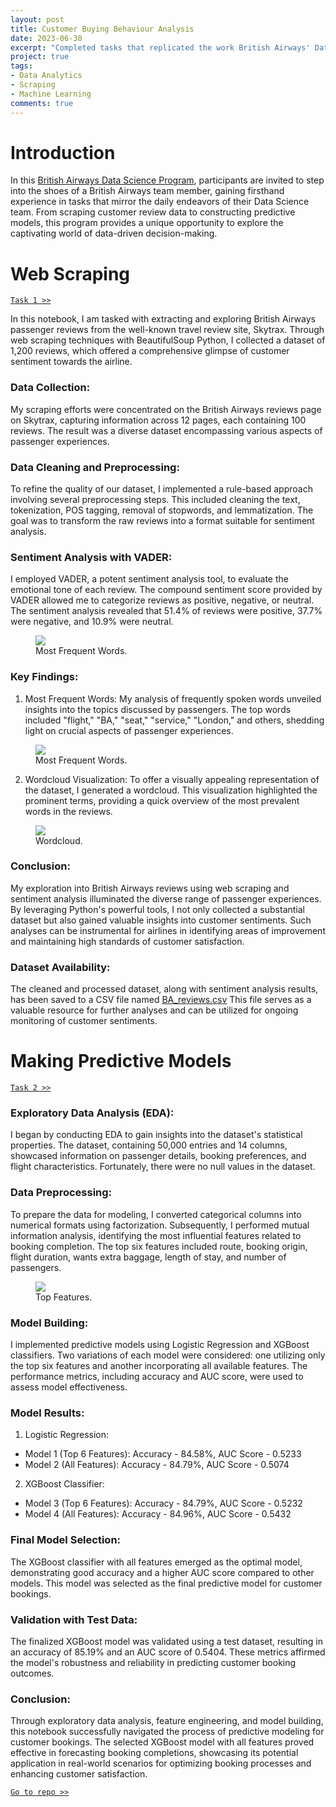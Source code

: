 ```yaml
---
layout: post
title: Customer Buying Behaviour Analysis
date: 2023-06-30
excerpt: "Completed tasks that replicated the work British Airways' Data Science team did consisting of collecting customer review data and creating predictive models."
project: true
tags:
- Data Analytics
- Scraping
- Machine Learning
comments: true
---
```


# Introduction
In this [British Airways Data Science Program](https://www.theforage.com/simulations/british-airways/data-science-yqoz?ref=itjjtDEicDFoXtLm2), participants are invited to step into the shoes of a British Airways team member, gaining firsthand experience in tasks that mirror the daily endeavors of their Data Science team. From scraping customer review data to constructing predictive models, this program provides a unique opportunity to explore the captivating world of data-driven decision-making.

# Web Scraping
[`Task 1 >>`](https://github.com/malindard/British-Airways-Data-Science-VE/blob/main/Task%201%20-%20Code.ipynb)

In this notebook, I am tasked with extracting and exploring British Airways passenger reviews from the well-known travel review site, Skytrax. Through web scraping techniques with BeautifulSoup Python, I collected a dataset of 1,200 reviews, which offered a comprehensive glimpse of customer sentiment towards the airline.

### Data Collection:
My scraping efforts were concentrated on the British Airways reviews page on Skytrax, capturing information across 12 pages, each containing 100 reviews. The result was a diverse dataset encompassing various aspects of passenger experiences.

### Data Cleaning and Preprocessing:
To refine the quality of our dataset, I implemented a rule-based approach involving several preprocessing steps. This included cleaning the text, tokenization, POS tagging, removal of stopwords, and lemmatization. The goal was to transform the raw reviews into a format suitable for sentiment analysis.

### Sentiment Analysis with VADER:
I employed VADER, a potent sentiment analysis tool, to evaluate the emotional tone of each review. The compound sentiment score provided by VADER allowed me to categorize reviews as positive, negative, or neutral. The sentiment analysis revealed that 51.4% of reviews were positive, 37.7% were negative, and 10.9% were neutral.
<figure>
	<a href="assets\img\british-airways\sentiment-analysis.png"><img src="assets\img\british-airways\sentiment-analysis.png"></a>
	<figcaption><a>Most Frequent Words.</a></figcaption>
</figure>

### Key Findings:

1. Most Frequent Words: My analysis of frequently spoken words unveiled insights into the topics discussed by passengers. The top words included "flight," "BA," "seat," "service," "London," and others, shedding light on crucial aspects of passenger experiences.
<figure>
	<a href="assets\img\british-airways\most-frequent-words.png"><img src="assets\img\british-airways\most-frequent-words.png"></a>
	<figcaption><a>Most Frequent Words.</a></figcaption>
</figure>

2. Wordcloud Visualization: To offer a visually appealing representation of the dataset, I generated a wordcloud. This visualization highlighted the prominent terms, providing a quick overview of the most prevalent words in the reviews.
<figure>
	<a href="assets\img\british-airways\wordcloud.png"><img src="assets\img\british-airways\wordcloud.png"></a>
	<figcaption><a>Wordcloud.</a></figcaption>
</figure>

### Conclusion:
My exploration into British Airways reviews using web scraping and sentiment analysis illuminated the diverse range of passenger experiences. By leveraging Python's powerful tools, I not only collected a substantial dataset but also gained valuable insights into customer sentiments. Such analyses can be instrumental for airlines in identifying areas of improvement and maintaining high standards of customer satisfaction.

### Dataset Availability:
The cleaned and processed dataset, along with sentiment analysis results, has been saved to a CSV file named [BA_reviews.csv](https://github.com/malindard/British-Airways-Data-Science-VE/blob/main/Task%201%20-%20BA_reviews.csv) This file serves as a valuable resource for further analyses and can be utilized for ongoing monitoring of customer sentiments.


# Making Predictive Models
[`Task 2 >>`](https://github.com/malindard/British-Airways-Data-Science-VE/blob/main/Task%202%20-%20Code.ipynb)

### Exploratory Data Analysis (EDA):
I began by conducting EDA to gain insights into the dataset's statistical properties. The dataset, containing 50,000 entries and 14 columns, showcased information on passenger details, booking preferences, and flight characteristics. Fortunately, there were no null values in the dataset.

### Data Preprocessing:
To prepare the data for modeling, I converted categorical columns into numerical formats using factorization. Subsequently, I performed mutual information analysis, identifying the most influential features related to booking completion. The top six features included route, booking origin, flight duration, wants extra baggage, length of stay, and number of passengers.
<figure>
	<a href="assets\img\british-airways\top-feature.png"><img src="assets\img\british-airways\top-feature.png"></a>
	<figcaption><a>Top Features.</a></figcaption>
</figure>

### Model Building:
I implemented predictive models using Logistic Regression and XGBoost classifiers. Two variations of each model were considered: one utilizing only the top six features and another incorporating all available features. The performance metrics, including accuracy and AUC score, were used to assess model effectiveness.

### Model Results:
1. Logistic Regression:
* Model 1 (Top 6 Features): Accuracy - 84.58%, AUC Score - 0.5233
* Model 2 (All Features): Accuracy - 84.79%, AUC Score - 0.5074

2. XGBoost Classifier:
* Model 3 (Top 6 Features): Accuracy - 84.79%, AUC Score - 0.5232
* Model 4 (All Features): Accuracy - 84.96%, AUC Score - 0.5432

### Final Model Selection:
The XGBoost classifier with all features emerged as the optimal model, demonstrating good accuracy and a higher AUC score compared to other models. This model was selected as the final predictive model for customer bookings.

### Validation with Test Data:
The finalized XGBoost model was validated using a test dataset, resulting in an accuracy of 85.19% and an AUC score of 0.5404. These metrics affirmed the model's robustness and reliability in predicting customer booking outcomes.

### Conclusion:
Through exploratory data analysis, feature engineering, and model building, this notebook successfully navigated the process of predictive modeling for customer bookings. The selected XGBoost model with all features proved effective in forecasting booking completions, showcasing its potential application in real-world scenarios for optimizing booking processes and enhancing customer satisfaction.

[`Go to repo >>`](https://github.com/malindard/British-Airways-Data-Science-VE)
